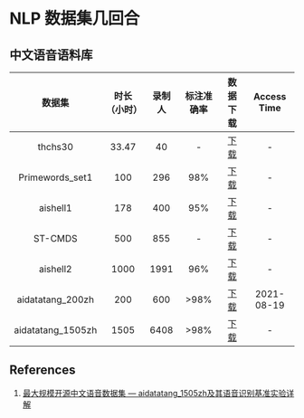 # NLP 数据集几回合

## 中文语音语料库

| 数据集 | 时长（小时）| 录制人 | 标注准确率 | 数据下载 | Access Time |
| :---: | :---: | :---: | :---: | :---: | :---: |
| thchs30 | 33.47 | 40 | - | [下载](http://www.openslr.org/18/) | - |
| Primewords_set1 | 100 | 296 | 98% | [下载](http://www.openslr.org/47/) | - |
| aishell1 | 178 | 400 | 95% | [下载](http://www.openslr.org/33/) | - |
|  ST-CMDS | 500 | 855 | - | [下载](http://www.openslr.org/38/) | - |
|  aishell2 | 1000 | 1991 | 96% | [下载](http://www.aishelltech.com/aishell_2) | - |
| aidatatang_200zh | 200 | 600 | >98% | [下载](http://www.openslr.org/62/) | 2021-08-19 |
| aidatatang_1505zh | 1505 | 6408 | >98% | [下载](https://www.datatang.com/webfront/opensource.html) | - |



## References

1. [最大规模开源中文语音数据集 — aidatatang_1505zh及其语音识别基准实验详解](https://blog.csdn.net/weixin_44532659/article/details/95960300)
